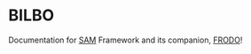 # BILBO

Documentation for [SAM](https://sam.amirmasoudabdol.name) Framework and its companion, [FRODO](https://sam.amirmasoudabdol.name/frodo)!